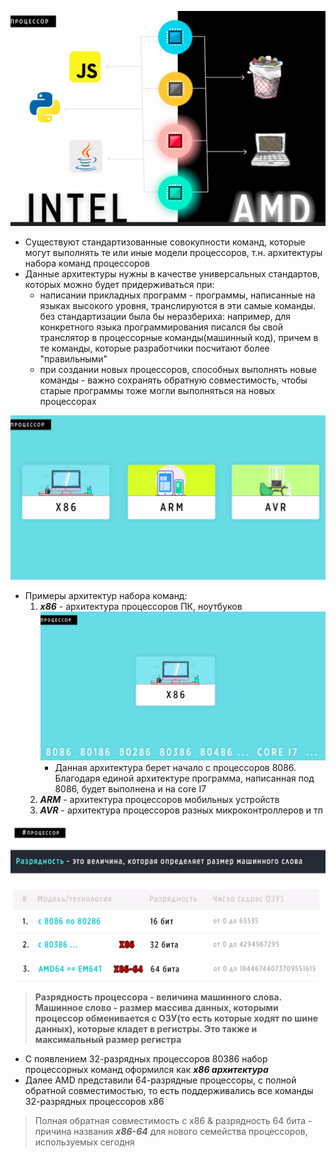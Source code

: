 
![](../_resources/Pasted%20image%2020241126230523.png)
- Существуют стандартизованные совокупности команд, которые могут выполнять те или иные модели процессоров, т.н. архитектуры набора команд процессоров
- Данные архитектуры нужны в качестве универсальных стандартов, которых можно будет придерживаться при:
	- написании прикладных программ - программы, написанные на языках высокого уровня, транслируются в эти самые команды. без стандартизации была бы неразбериха: например, для конкретного языка программирования писался бы свой транслятор в процессорные команды(машинный код), причем в те команды, которые разработчики посчитают более "правильными"
	- при создании новых процессоров, способных выполнять новые команды - важно сохранять обратную совместимость, чтобы старые программы тоже могли выполняться на новых процессорах

![](../_resources/Pasted%20image%2020241126231339.png)
- Примеры архитектур набора команд:
	1. ***x86*** - архитектура процессоров ПК, ноутбуков
		![](../_resources/Pasted%20image%2020241126231452.png)
		- Данная архитектура берет начало с процессоров 8086. Благодаря единой архитектуре программа, написанная под 8086, будет выполнена и на core I7
	2. ***ARM*** - архитектура процессоров мобильных устройств
	3. ***AVR*** - архитектура процессоров разных микроконтроллеров и тп



![](../_resources/Pasted%20image%2020241126232239.png)

> **Разрядность процессора - величина машинного слова. Машинное слово - размер массива данных, которыми процессор обменивается с ОЗУ(то есть которые ходят по шине данных), которые кладет в регистры. Это также и максимальный размер регистра**

- С появлением 32-разрядных процессоров 80386 набор процессорных команд оформился как ***x86 архитектура***
- Далее AMD представили 64-разрядные процессоры, с полной обратной совместимостью, то есть поддерживались все команды 32-разрядных процессоров x86
> Полная обратная совместимость с x86 & разрядность 64 бита - причина названия ***x86-64*** для нового семейства процессоров, используемых сегодня


